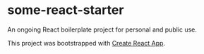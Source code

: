 # some-react-starter

An ongoing React boilerplate project for personal and public use.

This project was bootstrapped with [Create React App](https://github.com/facebookincubator/create-react-app).